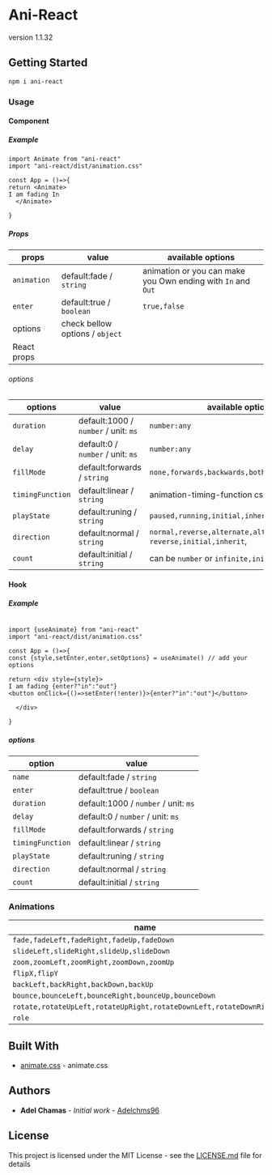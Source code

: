 # Ani-React

version 1.1.32

## Getting Started

```
npm i ani-react
```

### Usage

#### Component

##### Example

```
import Animate from "ani-react"
import "ani-react/dist/animation.css"

const App = ()=>{
return <Animate>
I am fading In
  </Animate>

}
```

##### Props

| props       | value                           | available options                                            |
| ----------- | ------------------------------- | ------------------------------------------------------------ |
| `animation` | default:fade / `string`         | animation or you can make you Own ending with `In` and `Out` |
| `enter`     | default:true / `boolean`        | `true,false`                                                 |
| options     | check bellow options / `object` |                                                              |
| React props |                                 |                                                              |

###### options

| options          | value                                | available options                                             |
| ---------------- | ------------------------------------ | ------------------------------------------------------------- |
| `duration`       | default:1000 / `number` / unit: `ms` | `number:any`                                                  |
| `delay`          | default:0 / `number` / unit: `ms`    | `number:any`                                                  |
| `fillMode`       | default:forwards / `string`          | `none,forwards,backwards,both,initial,inherit`                |
| `timingFunction` | default:linear / `string`            | animation-timing-function css                                 |
| `playState`      | default:runing / `string`            | `paused,running,initial,inherit`                              |
| `direction`      | default:normal / `string`            | `normal,reverse,alternate,alternate-reverse,initial,inherit`, |
| `count`          | default:initial / `string`           | can be `number` or `infinite,initial,inherit`                 |

#### Hook

##### Example

```

import {useAnimate} from "ani-react"
import "ani-react/dist/animation.css"

const App = ()=>{
const {style,setEnter,enter,setOptions} = useAnimate() // add your options

return <div style={style}>
I am fading {enter?"in":"out"}
<button onClick={()=>setEnter(!enter)}>{enter?"in":"out"}</button>

  </div>

}
```

##### options

| option           | value                                |
| ---------------- | ------------------------------------ |
| `name`           | default:fade / `string`              |
| `enter`          | default:true / `boolean`             |
| `duration`       | default:1000 / `number` / unit: `ms` |
| `delay`          | default:0 / `number` / unit: `ms`    |
| `fillMode`       | default:forwards / `string`          |
| `timingFunction` | default:linear / `string`            |
| `playState`      | default:runing / `string`            |
| `direction`      | default:normal / `string`            |
| `count`          | default:initial / `string`           |

### Animations

| name                                                               |
| ------------------------------------------------------------------ |
| `fade,fadeLeft,fadeRight,fadeUp,fadeDown`                          |
| `slideLeft,slideRight,slideUp,slideDown`                           |
| `zoom,zoomLeft,zoomRight,zoomDown,zoomUp`                          |
| `flipX,flipY`                                                      |
| `backLeft,backRight,backDown,backUp`                               |
| `bounce,bounceLeft,bounceRight,bounceUp,bounceDown`                |
| `rotate,rotateUpLeft,rotateUpRight,rotateDownLeft,rotateDownRight` |
| `role`                                                             |

## Built With

- [animate.css](https://github.com/animate-css/animate.css) - animate.css

## Authors

- **Adel Chamas** - _Initial work_ - [Adelchms96](https://github.com/adelchms96/ani-react)

## License

This project is licensed under the MIT License - see the [LICENSE.md](LICENSE.md) file for details
